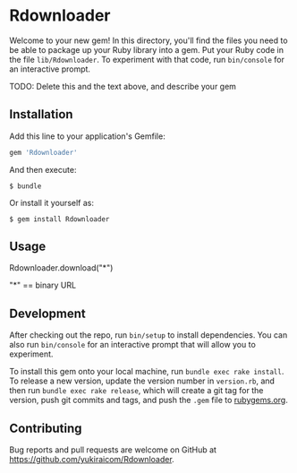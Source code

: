 # Rdownloader

Welcome to your new gem! In this directory, you'll find the files you need to be able to package up your Ruby library into a gem. Put your Ruby code in the file `lib/Rdownloader`. To experiment with that code, run `bin/console` for an interactive prompt.

TODO: Delete this and the text above, and describe your gem

## Installation

Add this line to your application's Gemfile:

```ruby
gem 'Rdownloader'
```

And then execute:

    $ bundle

Or install it yourself as:

    $ gem install Rdownloader

## Usage

Rdownloader.download("*")

"*" == binary URL


## Development

After checking out the repo, run `bin/setup` to install dependencies. You can also run `bin/console` for an interactive prompt that will allow you to experiment.

To install this gem onto your local machine, run `bundle exec rake install`. To release a new version, update the version number in `version.rb`, and then run `bundle exec rake release`, which will create a git tag for the version, push git commits and tags, and push the `.gem` file to [rubygems.org](https://rubygems.org).

## Contributing

Bug reports and pull requests are welcome on GitHub at https://github.com/yukiraicom/Rdownloader.
